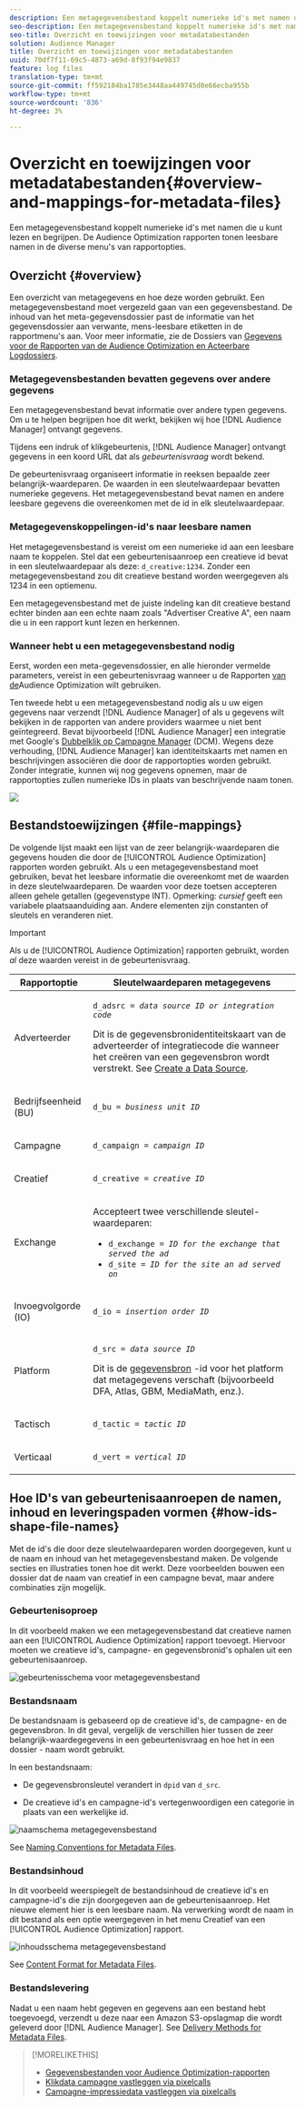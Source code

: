 ```yaml
---
description: Een metagegevensbestand koppelt numerieke id's met namen die u kunt lezen en begrijpen. De Audience Optimization rapporten tonen leesbare namen in de diverse menu's van rapportopties.
seo-description: Een metagegevensbestand koppelt numerieke id's met namen die u kunt lezen en begrijpen. De Audience Optimization rapporten tonen leesbare namen in de diverse menu's van rapportopties.
seo-title: Overzicht en toewijzingen voor metadatabestanden
solution: Audience Manager
title: Overzicht en toewijzingen voor metadatabestanden
uuid: 70df7f11-69c5-4873-a69d-8f93f94e9837
feature: log files
translation-type: tm+mt
source-git-commit: ff592184ba1785e3448aa449745d0e66ecba955b
workflow-type: tm+mt
source-wordcount: '836'
ht-degree: 3%

---
```



# Overzicht en toewijzingen voor metadatabestanden{#overview-and-mappings-for-metadata-files}

Een metagegevensbestand koppelt numerieke id&#39;s met namen die u kunt lezen en begrijpen. De Audience Optimization rapporten tonen leesbare namen in de diverse menu&#39;s van rapportopties.

## Overzicht {#overview}

Een overzicht van metagegevens en hoe deze worden gebruikt. Een metagegevensbestand moet vergezeld gaan van een gegevensbestand. De inhoud van het meta-gegevensdossier past de informatie van het gegevensdossier aan verwante, mens-leesbare etiketten in de rapportmenu&#39;s aan. Voor meer informatie, zie de Dossiers van [Gegevens voor de Rapporten van de Audience Optimization en Acteerbare Logdossiers](../../../reporting/audience-optimization-reports/metadata-files-intro/datafiles-intro.md).

### Metagegevensbestanden bevatten gegevens over andere gegevens

Een metagegevensbestand bevat informatie over andere typen gegevens. Om u te helpen begrijpen hoe dit werkt, bekijken wij hoe [!DNL Audience Manager] ontvangt gegevens.

Tijdens een indruk of klikgebeurtenis, [!DNL Audience Manager] ontvangt gegevens in een koord URL dat als *gebeurtenisvraag* wordt bekend.

De gebeurtenisvraag organiseert informatie in reeksen bepaalde zeer belangrijk-waardeparen. De waarden in een sleutelwaardepaar bevatten numerieke gegevens. Het metagegevensbestand bevat namen en andere leesbare gegevens die overeenkomen met de id in elk sleutelwaardepaar.

### Metagegevenskoppelingen-id&#39;s naar leesbare namen

Het metagegevensbestand is vereist om een numerieke id aan een leesbare naam te koppelen. Stel dat een gebeurtenisaanroep een creatieve id bevat in een sleutelwaardepaar als deze: `d_creative:1234`. Zonder een metagegevensbestand zou dit creatieve bestand worden weergegeven als 1234 in een optiemenu.

Een metagegevensbestand met de juiste indeling kan dit creatieve bestand echter binden aan een echte naam zoals &quot;Advertiser Creative A&quot;, een naam die u in een rapport kunt lezen en herkennen.

### Wanneer hebt u een metagegevensbestand nodig

Eerst, worden een meta-gegevensdossier, en alle hieronder vermelde parameters, vereist in een gebeurtenisvraag wanneer u de Rapporten [van de](../../../reporting/audience-optimization-reports/audience-optimization-reports.md)Audience Optimization wilt gebruiken.

Ten tweede hebt u een metagegevensbestand nodig als u uw eigen gegevens naar verzendt [!DNL Audience Manager] of als u gegevens wilt bekijken in de rapporten van andere providers waarmee u niet bent geïntegreerd. Bevat bijvoorbeeld [!DNL Audience Manager] een integratie met Google&#39;s [Dubbelklik op Campagne Manager](../../../reporting/audience-optimization-reports/aor-advertisers/import-dcm.md) (DCM). Wegens deze verhouding, [!DNL Audience Manager] kan identiteitskaarts met namen en beschrijvingen associëren die door de rapportopties worden gebruikt. Zonder integratie, kunnen wij nog gegevens opnemen, maar de rapportopties zullen numerieke IDs in plaats van beschrijvende naam tonen.

![](assets/metadata_menu.png)

## Bestandstoewijzingen {#file-mappings}

De volgende lijst maakt een lijst van de zeer belangrijk-waardeparen die gegevens houden die door de [!UICONTROL Audience Optimization] rapporten worden gebruikt. Als u een metagegevensbestand moet gebruiken, bevat het leesbare informatie die overeenkomt met de waarden in deze sleutelwaardeparen. De waarden voor deze toetsen accepteren alleen gehele getallen (gegevenstype INT). Opmerking: *cursief* geeft een variabele plaatsaanduiding aan. Andere elementen zijn constanten of sleutels en veranderen niet.

>[!IMPORTANT]
>
>Als u de [!UICONTROL Audience Optimization] rapporten gebruikt, worden *al* deze waarden vereist in de gebeurtenisvraag.

<table id="table_B2C8C493080E449CA71C4EF07D9476BD"> 
 <thead> 
  <tr> 
   <th colname="col1" class="entry"> Rapportoptie </th> 
   <th colname="col2" class="entry"> Sleutelwaardeparen metagegevens </th> 
  </tr> 
 </thead>
 <tbody> 
  <tr> 
   <td colname="col1"> <p>Adverteerder </p> </td> 
   <td colname="col2"> <p> <code>d_adsrc = <i>data source ID or integration code</i></code> </p> <p>Dit is de gegevensbronidentiteitskaart van de adverteerder of integratiecode die wanneer het creëren van een gegevensbron wordt verstrekt. See <a href="../../../features/manage-datasources.md#create-data-source"> Create a Data Source</a>. </p> </td> 
  </tr> 
  <tr> 
   <td colname="col1"> <p>Bedrijfseenheid (BU) </p> </td> 
   <td colname="col2"> <p> <code>d_bu = <i>business unit ID</i></code> </p> </td> 
  </tr> 
  <tr> 
   <td colname="col1"> <p>Campagne </p> </td> 
   <td colname="col2"> <p> <code>d_campaign = <i>campaign ID</i></code> </p> </td> 
  </tr> 
  <tr> 
   <td colname="col1"> <p>Creatief </p> </td> 
   <td colname="col2"> <p> <code>d_creative = <i>creative ID</i></code> </p> </td> 
  </tr> 
  <tr> 
   <td colname="col1"> <p>Exchange </p> </td> 
   <td colname="col2"> <p>Accepteert twee verschillende sleutel-waardeparen: </p> 
    <ul id="ul_3B3B751A8A134096B0912E81A0983B9D"> 
     <li id="li_57BAC45A7B274AB695945E174A4D8A35"> <code>d_exchange = <i>ID for the exchange that served the ad</i></code> </li> 
     <li id="li_CCDF00DE59D3451C8EF590DD3E1A806D"> <code>d_site = <i>ID for the site an ad served on</i></code> </li> 
    </ul> </td> 
  </tr> 
  <tr> 
   <td colname="col1"> <p>Invoegvolgorde (IO) </p> </td> 
   <td colname="col2"> <p> <code>d_io = <i>insertion order ID</i></code> </p> </td> 
  </tr> 
  <tr> 
   <td colname="col1"> <p>Platform </p> </td> 
   <td colname="col2"> <p> <code>d_src = <i>data source ID</i></code> </p> <p>Dit is de <a href="../../../features/datasources-list-and-settings.md#data-sources-list-and-settings"> gegevensbron</a> -id voor het platform dat metagegevens verschaft (bijvoorbeeld DFA, Atlas, GBM, MediaMath, enz.). </p> </td> 
  </tr> 
  <tr> 
   <td colname="col1"> <p>Tactisch </p> </td> 
   <td colname="col2"> <p> <code>d_tactic = <i>tactic ID</i></code> </p> </td> 
  </tr> 
  <tr> 
   <td colname="col1"> <p>Verticaal </p> </td> 
   <td colname="col2"> <p> <code>d_vert = <i>vertical ID</i></code> </p> </td> 
  </tr> 
 </tbody> 
</table>

## Hoe ID&#39;s van gebeurtenisaanroepen de namen, inhoud en leveringspaden vormen {#how-ids-shape-file-names}

Met de id&#39;s die door deze sleutelwaardeparen worden doorgegeven, kunt u de naam en inhoud van het metagegevensbestand maken. De volgende secties en illustraties tonen hoe dit werkt. Deze voorbeelden bouwen een dossier dat de naam van creatief in een campagne bevat, maar andere combinaties zijn mogelijk.

### Gebeurtenisoproep

In dit voorbeeld maken we een metagegevensbestand dat creatieve namen aan een [!UICONTROL Audience Optimization] rapport toevoegt. Hiervoor moeten we creatieve id&#39;s, campagne- en gegevensbronid&#39;s ophalen uit een gebeurtenisaanroep.

![gebeurtenisschema voor metagegevensbestand](assets/metadata_file_event.png)

### Bestandsnaam

De bestandsnaam is gebaseerd op de creatieve id&#39;s, de campagne- en de gegevensbron. In dit geval, vergelijk de verschillen hier tussen de zeer belangrijk-waardegegevens in een gebeurtenisvraag en hoe het in een dossier - naam wordt gebruikt.

In een bestandsnaam:

* De gegevensbronsleutel verandert in `dpid` van `d_src`.

* De creatieve id&#39;s en campagne-id&#39;s vertegenwoordigen een categorie in plaats van een werkelijke id.

![naamschema metagegevensbestand](assets/metadata_file_name.png)

See [Naming Conventions for Metadata Files](../../../reporting/audience-optimization-reports/metadata-files-intro/metadata-file-names.md).

### Bestandsinhoud

In dit voorbeeld weerspiegelt de bestandsinhoud de creatieve id&#39;s en campagne-id&#39;s die zijn doorgegeven aan de gebeurtenisaanroep. Het nieuwe element hier is een leesbare naam. Na verwerking wordt de naam in dit bestand als een optie weergegeven in het menu Creatief van een [!UICONTROL Audience Optimization] rapport.

![inhoudsschema metagegevensbestand](assets/metadata_file_contents.png)

See [Content Format for Metadata Files](../../../reporting/audience-optimization-reports/metadata-files-intro/metadata-file-contents.md).

### Bestandslevering

Nadat u een naam hebt gegeven en gegevens aan een bestand hebt toegevoegd, verzendt u deze naar een Amazon S3-opslagmap die wordt geleverd door [!DNL Audience Manager]. See [Delivery Methods for Metadata Files](../../../reporting/audience-optimization-reports/metadata-files-intro/metadata-delivery-methods.md).

>[!MORELIKETHIS]
>
>* [Gegevensbestanden voor Audience Optimization-rapporten](../../../reporting/audience-optimization-reports/metadata-files-intro/datafiles-intro.md)
>* [Klikdata campagne vastleggen via pixelcalls](../../../integration/media-data-integration/click-data-pixels.md)
>* [Campagne-impressiedata vastleggen via pixelcalls](../../../integration/media-data-integration/impression-data-pixels.md)

